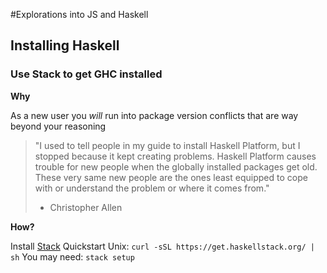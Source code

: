 #Explorations into JS and Haskell

## Installing Haskell

### Use Stack to get GHC installed

__Why__

As a new user you *will* run into package version conflicts that are way beyond your reasoning

> "I used to tell people in my guide to install Haskell Platform, but I
> stopped because it kept creating problems. Haskell Platform causes trouble
> for new people when the globally installed packages get old. These very
> same new people are the ones least equipped to cope with or understand the
> problem or where it comes from."
> - Christopher Allen

__How?__

Install [Stack](http://haskellstack.org)
Quickstart Unix: `curl -sSL https://get.haskellstack.org/ | sh`
You may need: `stack setup`
